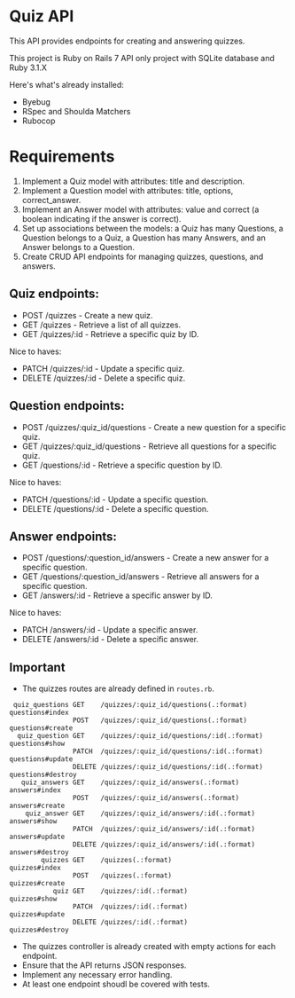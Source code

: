# Quiz API

This API provides endpoints for creating and answering quizzes.

This project is Ruby on Rails 7 API only project with SQLite database and Ruby 3.1.X

Here's what's already installed:
- Byebug
- RSpec and Shoulda Matchers
- Rubocop

# Requirements

1. Implement a Quiz model with attributes: title and description.
3. Implement a Question model with attributes: title, options, correct_answer.
4. Implement an Answer model with attributes: value and correct (a boolean indicating if the answer is correct).
5. Set up associations between the models: a Quiz has many Questions, a Question belongs to a Quiz, a Question has many Answers, and an Answer belongs to a Question.
6. Create CRUD API endpoints for managing quizzes, questions, and answers.

## Quiz endpoints:

- POST /quizzes - Create a new quiz.
- GET /quizzes - Retrieve a list of all quizzes.
- GET /quizzes/:id - Retrieve a specific quiz by ID.

Nice to haves:
- PATCH /quizzes/:id - Update a specific quiz.
- DELETE /quizzes/:id - Delete a specific quiz.

## Question endpoints:

- POST /quizzes/:quiz_id/questions - Create a new question for a specific quiz.
- GET /quizzes/:quiz_id/questions - Retrieve all questions for a specific quiz.
- GET /questions/:id - Retrieve a specific question by ID.

Nice to haves:
- PATCH /questions/:id - Update a specific question.
- DELETE /questions/:id - Delete a specific question.

## Answer endpoints:

- POST /questions/:question_id/answers - Create a new answer for a specific question.
- GET /questions/:question_id/answers - Retrieve all answers for a specific question.
- GET /answers/:id - Retrieve a specific answer by ID.

Nice to haves:
- PATCH /answers/:id - Update a specific answer.
- DELETE /answers/:id - Delete a specific answer.

## Important

- The quizzes routes are already defined in `routes.rb`.

```
 quiz_questions GET    /quizzes/:quiz_id/questions(.:format)                                                             questions#index
                POST   /quizzes/:quiz_id/questions(.:format)                                                             questions#create
  quiz_question GET    /quizzes/:quiz_id/questions/:id(.:format)                                                         questions#show
                PATCH  /quizzes/:quiz_id/questions/:id(.:format)                                                         questions#update
                DELETE /quizzes/:quiz_id/questions/:id(.:format)                                                         questions#destroy
   quiz_answers GET    /quizzes/:quiz_id/answers(.:format)                                                               answers#index
                POST   /quizzes/:quiz_id/answers(.:format)                                                               answers#create
    quiz_answer GET    /quizzes/:quiz_id/answers/:id(.:format)                                                           answers#show
                PATCH  /quizzes/:quiz_id/answers/:id(.:format)                                                           answers#update
                DELETE /quizzes/:quiz_id/answers/:id(.:format)                                                           answers#destroy
        quizzes GET    /quizzes(.:format)                                                                                quizzes#index
                POST   /quizzes(.:format)                                                                                quizzes#create
           quiz GET    /quizzes/:id(.:format)                                                                            quizzes#show
                PATCH  /quizzes/:id(.:format)                                                                            quizzes#update
                DELETE /quizzes/:id(.:format)                                                                            quizzes#destroy
```

- The quizzes controller is already created with empty actions for each endpoint.
- Ensure that the API returns JSON responses.
- Implement any necessary error handling.
- At least one endpoint shoudl be covered with tests.
